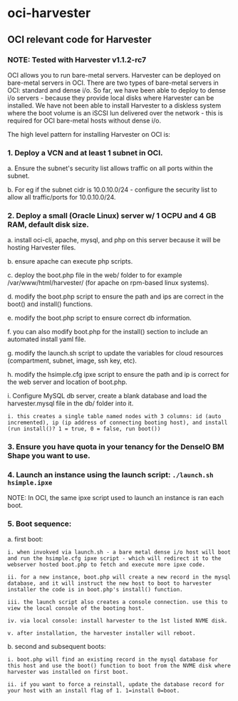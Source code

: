 # oci-harvester
## OCI relevant code for Harvester

### NOTE: Tested with Harvester v1.1.2-rc7

OCI allows you to run bare-metal servers. Harvester can be deployed on bare-metal servers in OCI. There are two types of bare-metal servers in OCI: standard and dense i/o. 
So far, we have been able to deploy to dense i/o servers - because they provide local disks where Harvester can be installed. 
We have not been able to install Harvester to a diskless system where the boot volume is an iSCSI lun delivered over the network - this is required for OCI bare-metal hosts without dense i/o. 

The high level pattern for installing Harvester on OCI is:

### 1. Deploy a VCN and at least 1 subnet in OCI. 

  a. Ensure the subnet's security list allows traffic on all ports within the subnet. 
  
  b. For eg if the subnet cidr is 10.0.10.0/24 - configure the security list to allow all traffic/ports for 10.0.10.0/24. 
  
### 2. Deploy a small (Oracle Linux) server w/ 1 OCPU and 4 GB RAM, default disk size. 

  a. install oci-cli, apache, mysql, and php on this server because it will be hosting Harvester files. 
  
  b. ensure apache can execute php scripts. 
  
  c. deploy the boot.php file in the web/ folder to for example /var/www/html/harvester/ (for apache on rpm-based linux systems).  
  
  d. modify the boot.php script to ensure the path and ips are correct in the boot() and install() functions.
  
  e. modify the boot.php script to ensure correct db information. 
  
  f. you can also modify boot.php for the install() section to include an automated install yaml file. 
  
  g. modify the launch.sh script to update the variables for cloud resources (compartment, subnet, image, ssh key, etc). 
  
  h. modify the hsimple.cfg ipxe script to ensure the path and ip is correct for the web server and location of boot.php. 
  
  i. Configure MySQL db server, create a blank database and load the harvester.mysql file in the db/ folder into it. 
  
    i. this creates a single table named nodes with 3 columns: id (auto incremented), ip (ip address of connecting booting host), and install (run install()? 1 = true, 0 = false, run boot())
  
### 3. Ensure you have quota in your tenancy for the DenseIO BM Shape you want to use. 

### 4. Launch an instance using the launch script: `./launch.sh hsimple.ipxe`

NOTE: In OCI, the same ipxe script used to launch an instance is ran each boot. 

### 5. Boot sequence:

  a. first boot: 

    i. when invokved via launch.sh - a bare metal dense i/o host will boot and run the hsimple.cfg ipxe script - which will redirect it to the webserver hosted boot.php to fetch and execute more ipxe code. 

    ii. for a new instance, boot.php will create a new record in the mysql database, and it will instruct the new host to boot to harvester installer the code is in boot.php's install() function.   

    iii. the launch script also creates a console connection. use this to view the local console of the booting host. 

    iv. via local console: install harvester to the 1st listed NVME disk. 

    v. after installation, the harvester installer will reboot. 

  b. second and subsequent boots:

    i. boot.php will find an existing record in the mysql database for this host and use the boot() function to boot from the NVME disk where harvester was installed on first boot. 

    ii. if you want to force a reinstall, update the database record for your host with an install flag of 1. 1=install 0=boot. 


